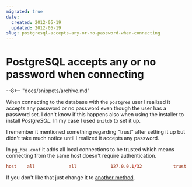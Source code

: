 ```yaml
---
migrated: true
date:
  created: 2012-05-19
  updated: 2012-05-19
slug: postgresql-accepts-any-or-no-password-when-connecting
---
```


# PostgreSQL accepts any or no password when connecting

--8<-- "docs/snippets/archive.md"

When connecting to the database with the `postgres` user I realized it accepts any password or no password even though the user has a password set.
I don't know if this happens also when using the installer to install _PostgreSQL_.
In my case I used `initdb` to set it up.

I remember it mentioned something regarding "trust" after setting it up but didn't take much notice until I realized it accepts any password.

In `pg_hba.conf` it adds all local connections to be trusted which means connecting from the same host doesn't require authentication.

```conf
host    all             all             127.0.0.1/32            trust
```

If you don't like that just change it to [another method](https://www.postgresql.org/docs/current/auth-pg-hba-conf.html).
